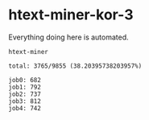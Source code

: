 # htext-miner-kor-3

Everything doing here is automated.

```
htext-miner

total: 3765/9855 (38.20395738203957%)

job0: 682
job1: 792
job2: 737
job3: 812
job4: 742
```